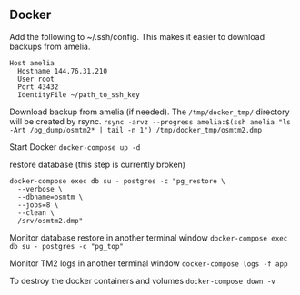 ## Docker

Add the following to ~/.ssh/config. This makes it easier to download backups from amelia.
```
Host amelia
  Hostname 144.76.31.210
  User root
  Port 43432
  IdentityFile ~/path_to_ssh_key
```

Download backup from amelia (if needed). The `/tmp/docker_tmp/` directory will be created by rsync.
`rsync -arvz --progress amelia:$(ssh amelia "ls -Art /pg_dump/osmtm2* | tail -n 1") /tmp/docker_tmp/osmtm2.dmp`

Start Docker
`docker-compose up -d`

restore database (this step is currently broken)
```
docker-compose exec db su - postgres -c "pg_restore \
  --verbose \
  --dbname=osmtm \
  --jobs=8 \
  --clean \
  /srv/osmtm2.dmp"
```

Monitor database restore in another terminal window
`docker-compose exec db su - postgres -c "pg_top"`

Monitor TM2 logs in another terminal window
`docker-compose logs -f app`

To destroy the docker containers and volumes
`docker-compose down -v`
